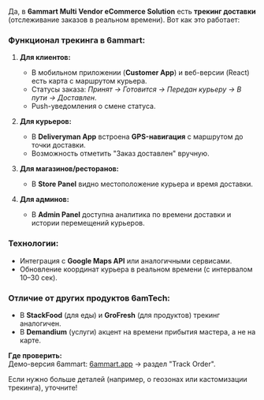 Да, в **6ammart Multi Vendor eCommerce Solution** есть **трекинг доставки** (отслеживание заказов в реальном времени). Вот как это работает:

### **Функционал трекинга в 6ammart:**
1. **Для клиентов:**  
   - В мобильном приложении (**Customer App**) и веб-версии (React) есть карта с маршрутом курьера.  
   - Статусы заказа: *Принят → Готовится → Передан курьеру → В пути → Доставлен*.  
   - Push-уведомления о смене статуса.  

2. **Для курьеров:**  
   - В **Deliveryman App** встроена **GPS-навигация** с маршрутом до точки доставки.  
   - Возможность отметить "Заказ доставлен" вручную.  

3. **Для магазинов/ресторанов:**  
   - В **Store Panel** видно местоположение курьера и время доставки.  

4. **Для админов:**  
   - В **Admin Panel** доступна аналитика по времени доставки и истории перемещений курьеров.  

### **Технологии:**
- Интеграция с **Google Maps API** или аналогичными сервисами.  
- Обновление координат курьера в реальном времени (с интервалом 10–30 сек).  

### **Отличие от других продуктов 6amTech:**
- В **StackFood** (для еды) и **GroFresh** (для продуктов) трекинг аналогичен.  
- В **Demandium** (услуги) акцент на времени прибытия мастера, а не на карте.  

**Где проверить:**  
Демо-версия 6ammart: [6ammart.app](https://6ammart.app/) → раздел "Track Order".  

Если нужно больше деталей (например, о геозонах или кастомизации трекинга), уточните!